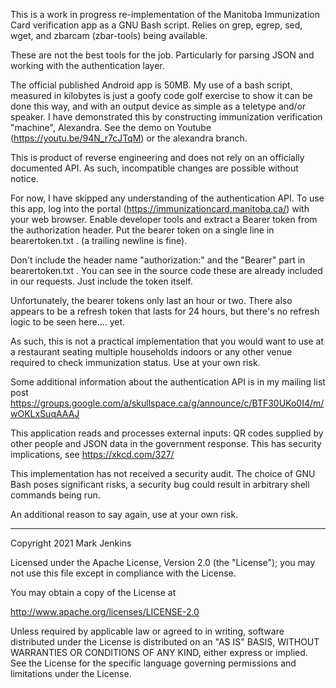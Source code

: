 This is a work in progress re-implementation of the Manitoba Immunization Card verification app as a GNU Bash script. Relies on grep, egrep, sed, wget, and zbarcam (zbar-tools) being available.

These are not the best tools for the job. Particularly for parsing JSON and working with the authentication layer.

The official published Android app is 50MB. My use of a bash script, measured in kilobytes is just a goofy code golf exercise to show it can be done this way, and with an output device as simple as a teletype and/or speaker. I have demonstrated this by constructing immunization verification "machine", Alexandra. See the demo on Youtube (https://youtu.be/94N_r7cJTqM) or the alexandra branch.

This is product of reverse engineering and does not rely on an officially documented API. As such, incompatible changes are possible without notice.

For now, I have skipped any understanding of the authentication API. To use this app, log into the portal (https://immunizationcard.manitoba.ca/) with your web browser. Enable developer tools and extract a Bearer token from the authorization header. Put the bearer token on a single line in bearertoken.txt . (a trailing newline is fine).

Don't include the header name "authorization:" and the "Bearer" part in bearertoken.txt . You can see in the source code these are already included in our requests. Just include the token itself.

Unfortunately, the bearer tokens only last an hour or two. There also appears to be a refresh token that lasts for 24 hours, but there's no refresh logic to be seen here.... yet.

As such, this is not a practical implementation that you would want to use at a restaurant seating multiple households indoors or any other venue required to check immunization status. Use at your own risk.

Some additional information about the authentication API is in my mailing list post
https://groups.google.com/a/skullspace.ca/g/announce/c/BTF30UKo0I4/m/wOKLxSuqAAAJ

This application reads and processes external inputs: QR codes supplied by other people and JSON data in the government response. This has security implications, see
https://xkcd.com/327/

This implementation has not received a security audit. The choice of GNU Bash poses significant risks, a security bug could result in arbitrary shell commands being run.

An additional reason to say again, use at your own risk.

--------------------

Copyright 2021 Mark Jenkins

Licensed under the Apache License, Version 2.0 (the "License");
you may not use this file except in compliance with the License.

You may obtain a copy of the License at

  http://www.apache.org/licenses/LICENSE-2.0

Unless required by applicable law or agreed to in writing, software
distributed under the License is distributed on an "AS IS" BASIS,
WITHOUT WARRANTIES OR CONDITIONS OF ANY KIND, either express or implied.
See the License for the specific language governing permissions and
limitations under the License.